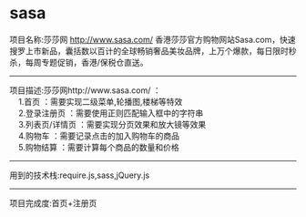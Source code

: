 # sasa  <br />
项目名称:莎莎网 http://www.sasa.com/ 香港莎莎官方购物网站Sasa.com，快速搜罗上市新品，囊括数以百计的全球畅销奢品美妆品牌，上万个爆款，每日限时秒杀，每周专题促销，香港/保税仓直送。 <br />
<hr>
项目描述:莎莎网http://www.sasa.com/ ：<br />
&nbsp;&nbsp;&nbsp;&nbsp;1.首页 ：需要实现二级菜单,轮播图,楼梯等特效<br />
&nbsp;&nbsp;&nbsp;&nbsp;2.登录注册页 ：需要使用正则匹配输入框中的字符串<br />
&nbsp;&nbsp;&nbsp;&nbsp;3.列表页/详情页 ：需要实现分页效果和放大镜等效果<br />
&nbsp;&nbsp;&nbsp;&nbsp;4.购物车 ：需要记录点击的加入购物车的商品<br />
&nbsp;&nbsp;&nbsp;&nbsp;5.购物结算 ：需要计算每个商品的数量和价格<br />
<hr>
用到的技术栈:require.js,sass,jQuery.js  <br />
<hr>
项目完成度:首页+注册页  <br />
